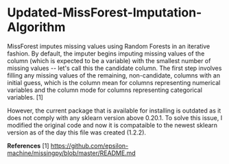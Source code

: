 # Updated-MissForest-Imputation-Algorithm

MissForest imputes missing values using Random Forests in an iterative fashion. By default, the imputer begins imputing missing values of the column (which is expected to be a variable) with the smallest number of missing values -- let's call this the candidate column. The first step involves filling any missing values of the remaining, non-candidate, columns with an initial guess, which is the column mean for columns representing numerical variables and the column mode for columns representing categorical variables. [1]

However, the current package that is available for installing is outdated as it does not comply with any sklearn version above 0.20.1. To solve this issue, I modified the original code and now it is compataible to the newest sklearn version as of the day this file was created (1.2.2). 

**References**
[1] https://github.com/epsilon-machine/missingpy/blob/master/README.md
